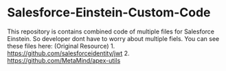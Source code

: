 # Salesforce-Einstein-Custom-Code
This repository is contains combined code of multiple files for Salesforce Einstein. So developer dont have to worry about multiple fiels. You can see these files here: (Original Resource) 1. https://github.com/salesforceidentity/jwt 2. https://github.com/MetaMind/apex-utils
